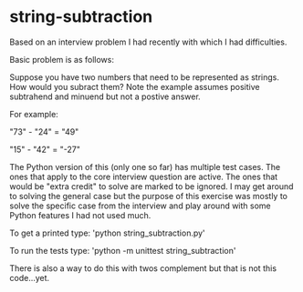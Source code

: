 # string-subtraction
Based on an interview problem I had recently with which I had difficulties.

Basic problem is as follows:

Suppose you have two numbers that need to be represented as strings. How
would you subract them? Note the example assumes positive subtrahend and
minuend but not a postive answer.

For example:

"73" - "24" = "49"

"15" - "42" = "-27"


The Python version of this (only one so far) has multiple test cases. The ones that
apply to the core interview question are active. The ones that would be "extra credit"
to solve are marked to be ignored. I may get around to solving the general case but
the purpose of this exercise was mostly to solve the specific case from the interview
and play around with some Python features I had not used much.

To get a printed type: 'python string_subtraction.py'

To run the tests type: 'python -m unittest string_subtraction'


There is also a way to do this with twos complement but that is not this code...yet.